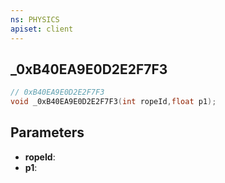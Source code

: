 ```yaml
---
ns: PHYSICS
apiset: client
---
```

## _0xB40EA9E0D2E2F7F3

```c
// 0xB40EA9E0D2E2F7F3
void _0xB40EA9E0D2E2F7F3(int ropeId,float p1);
```


## Parameters
* **ropeId**:
* **p1**: